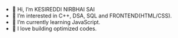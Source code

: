 - 👋 Hi, I’m KESIREDDI NIRBHAI SAI
- 👀 I’m interested in C++, DSA, SQL and FRONTEND(HTML/CSS).
- 🌱 I’m currently learning JavaScript.
- 💞️ I love building optimized codes.


<!---
NIRBHAI-SAI/NIRBHAI-SAI is a ✨ special ✨ repository because its `README.md` (this file) appears on your GitHub profile.
You can click the Preview link to take a look at your changes.
--->
